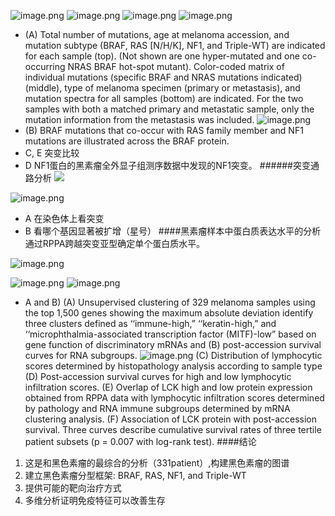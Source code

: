 ![image.png](https://upload-images.jianshu.io/upload_images/6634703-08fb970627ce985f.png?imageMogr2/auto-orient/strip%7CimageView2/2/w/1240)
![image.png](https://upload-images.jianshu.io/upload_images/6634703-4d9c6c5e9cf9e9ca.png?imageMogr2/auto-orient/strip%7CimageView2/2/w/1240)
![image.png](https://upload-images.jianshu.io/upload_images/6634703-0f1214e3e2a8755d.png?imageMogr2/auto-orient/strip%7CimageView2/2/w/1240)
![image.png](https://upload-images.jianshu.io/upload_images/6634703-d0d40ad0bf77cf11.png?imageMogr2/auto-orient/strip%7CimageView2/2/w/1240)
- (A) Total number of mutations, age at melanoma accession, and mutation subtype (BRAF, RAS [N/H/K], NF1, and Triple-WT) are indicated for each sample (top). (Not shown are one hyper-mutated and one co-occurring NRAS BRAF hot-spot mutant). Color-coded matrix of individual mutations (specific BRAF and NRAS mutations indicated) (middle), type of melanoma specimen (primary or metastasis), and mutation spectra for all samples (bottom) are indicated. For the two samples with both a matched primary and metastatic sample, only the mutation information from the metastasis was included.
![image.png](https://upload-images.jianshu.io/upload_images/6634703-29d86d96b40dc7d0.png?imageMogr2/auto-orient/strip%7CimageView2/2/w/1240)
- (B) BRAF mutations that co-occur with RAS family member and NF1 mutations are illustrated across the BRAF protein.
- C, E 突变比较
- D NF1蛋白的黑素瘤全外显子组测序数据中发现的NF1突变。
######突变通路分析
![](https://upload-images.jianshu.io/upload_images/6634703-ecc076c7842b023f.png?imageMogr2/auto-orient/strip%7CimageView2/2/w/1240)

![image.png](https://upload-images.jianshu.io/upload_images/6634703-c51872fe466fde9d.png?imageMogr2/auto-orient/strip%7CimageView2/2/w/1240)
- A 在染色体上看突变
- B 看哪个基因显著被扩增（星号）
####黑素瘤样本中蛋白质表达水平的分析通过RPPA跨越突变亚型确定单个蛋白质水平。

![image.png](https://upload-images.jianshu.io/upload_images/6634703-af259a953fd0ec72.png?imageMogr2/auto-orient/strip%7CimageView2/2/w/1240)

![image.png](https://upload-images.jianshu.io/upload_images/6634703-f48e4202e20ae3f9.png?imageMogr2/auto-orient/strip%7CimageView2/2/w/1240)
![image.png](https://upload-images.jianshu.io/upload_images/6634703-691e1785bf3149b3.png?imageMogr2/auto-orient/strip%7CimageView2/2/w/1240)
- A and B) (A) Unsupervised clustering of 329 melanoma samples using the top 1,500 genes showing the maximum absolute deviation identify three clusters defined as ‘‘immune-high,” ‘‘keratin-high,” and ‘‘microphthalmia-associated transcription factor (MITF)-low” based on gene function of discriminatory mRNAs and (B) post-accession survival curves for RNA subgroups.
![image.png](https://upload-images.jianshu.io/upload_images/6634703-9df7e58855d77eb6.png?imageMogr2/auto-orient/strip%7CimageView2/2/w/1240)
(C) Distribution of lymphocytic scores determined by histopathology analysis according to sample type 
(D) Post-accession survival curves for high and low lymphocytic infiltration scores.
(E) Overlap of LCK high and low protein expression obtained from RPPA data with lymphocytic infiltration scores determined by pathology and RNA immune subgroups determined by mRNA clustering analysis.
(F) Association of LCK protein with post-accession survival. Three curves describe cumulative survival rates of three tertile patient subsets (p = 0.007 with log-rank test).
####结论
1. 这是和黑色素瘤的最综合的分析（331patient）,构建黑色素瘤的图谱
2. 建立黑色素瘤分型框架: BRAF, RAS, NF1, and Triple-WT
3. 提供可能的靶向治疗方式
4. 多维分析证明免疫特征可以改善生存
